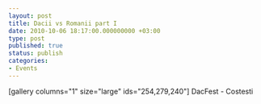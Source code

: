 ```yaml
---
layout: post
title: Dacii vs Romanii part I
date: 2010-10-06 18:17:00.000000000 +03:00
type: post
published: true
status: publish
categories:
- Events
---
```


[gallery columns="1" size="large" ids="254,279,240"]
DacFest - Costesti


